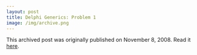 ```yaml
---
layout: post
title: Delphi Generics: Problem 1
image: /img/archive.png
---
```

This archived post was originally published on November 8, 2008. Read it [here](/alex.ciobanu.org/index40a0.html).
